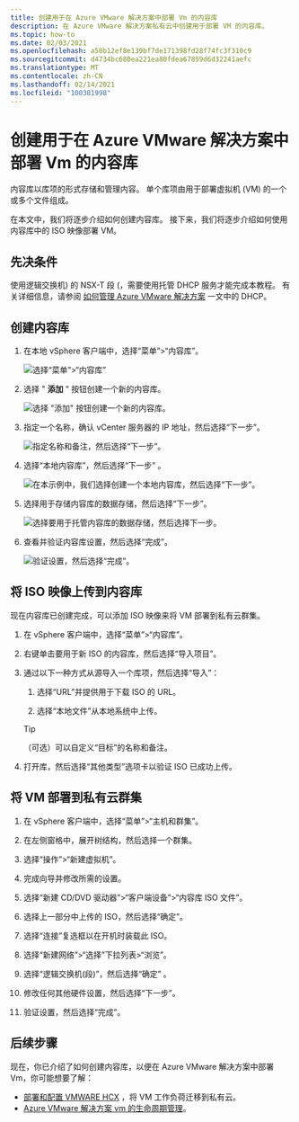 ```yaml
---
title: 创建用于在 Azure VMware 解决方案中部署 Vm 的内容库
description: 在 Azure VMware 解决方案私有云中创建用于部署 VM 的内容库。
ms.topic: how-to
ms.date: 02/03/2021
ms.openlocfilehash: a50b12ef8e139bf7de171398fd28f74fc3f310c9
ms.sourcegitcommit: d4734bc680ea221ea80fdea67859d6d32241aefc
ms.translationtype: MT
ms.contentlocale: zh-CN
ms.lasthandoff: 02/14/2021
ms.locfileid: "100381998"
---
```

# <a name="create-a-content-library-to-deploy-vms-in-azure-vmware-solution"></a>创建用于在 Azure VMware 解决方案中部署 Vm 的内容库

内容库以库项的形式存储和管理内容。 单个库项由用于部署虚拟机 (VM) 的一个或多个文件组成。 

在本文中，我们将逐步介绍如何创建内容库。  接下来，我们将逐步介绍如何使用内容库中的 ISO 映像部署 VM。

## <a name="prerequisites"></a>先决条件

使用逻辑交换机) 的 NSX-T 段 (，需要使用托管 DHCP 服务才能完成本教程。  有关详细信息，请参阅 [如何管理 Azure VMware 解决方案](manage-dhcp.md) 一文中的 DHCP。

## <a name="create-a-content-library"></a>创建内容库

1. 在本地 vSphere 客户端中，选择“菜单”>“内容库”。

   ![选择“菜单”>“内容库”](./media/content-library/vsphere-menu-content-libraries.png)

1. 选择 " **添加** " 按钮创建一个新的内容库。

   ![选择 "添加" 按钮创建一个新的内容库。](./media/content-library/create-new-content-library.png)

1. 指定一个名称，确认 vCenter 服务器的 IP 地址，然后选择“下一步”。

   ![指定名称和备注，然后选择“下一步”。](./media/content-library/new-content-library-step1.png)

1. 选择“本地内容库”，然后选择“下一步” 。

   ![在本示例中，我们选择创建一个本地内容库，然后选择“下一步”。](./media/content-library/new-content-library-step2.png)

1. 选择用于存储内容库的数据存储，然后选择“下一步”。

   ![选择要用于托管内容库的数据存储，然后选择下一步。](./media/content-library/new-content-library-step3.png)

1. 查看并验证内容库设置，然后选择“完成”。

   ![验证设置，然后选择“完成”。](./media/content-library/new-content-library-step4.png)

## <a name="upload-an-iso-image-to-the-content-library"></a>将 ISO 映像上传到内容库

现在内容库已创建完成，可以添加 ISO 映像来将 VM 部署到私有云群集。 

1. 在 vSphere 客户端中，选择“菜单”>“内容库”。

1. 右键单击要用于新 ISO 的内容库，然后选择“导入项目”。

1. 通过以下一种方式从源导入一个库项，然后选择“导入”：
   1. 选择“URL”并提供用于下载 ISO 的 URL。

   1. 选择“本地文件”从本地系统中上传。

   > [!TIP]
   > （可选）可以自定义“目标”的名称和备注。

1. 打开库，然后选择“其他类型”选项卡以验证 ISO 已成功上传。


## <a name="deploy-a-vm-to-a-private-cloud-cluster"></a>将 VM 部署到私有云群集

1. 在 vSphere 客户端中，选择“菜单”>“主机和群集”。

1. 在左侧窗格中，展开树结构，然后选择一个群集。

1. 选择“操作”>“新建虚拟机”。

1. 完成向导并修改所需的设置。

1. 选择“新建 CD/DVD 驱动器”>“客户端设备”>“内容库 ISO 文件”。

1. 选择上一部分中上传的 ISO，然后选择“确定”。

1. 选择“连接”复选框以在开机时装载此 ISO。

1. 选择“新建网络”>“选择”下拉列表>“浏览”。

1. 选择“逻辑交换机(段)”，然后选择“确定” 。

1. 修改任何其他硬件设置，然后选择“下一步”。

1. 验证设置，然后选择“完成”。


## <a name="next-steps"></a>后续步骤

现在，你已介绍了如何创建内容库，以便在 Azure VMware 解决方案中部署 Vm，你可能想要了解：

- [部署和配置 VMWARE HCX](tutorial-deploy-vmware-hcx.md) ，将 VM 工作负荷迁移到私有云。
- [Azure VMware 解决方案 vm 的生命周期管理](lifecycle-management-of-azure-vmware-solution-vms.md)。

<!-- LINKS - external-->

<!-- LINKS - internal -->
